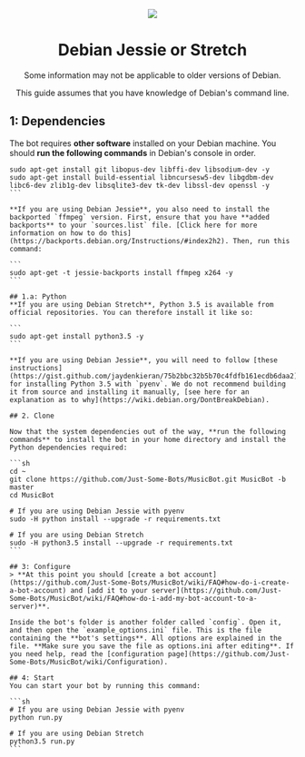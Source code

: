 <p align="center">
<img src="http://i.imgur.com/OUwHaXO.png">
</p>

<h1 align="center">Debian Jessie or Stretch</h1>
<p align="center">Some information may not be applicable to older versions of Debian.</p>
<p align="center">This guide assumes that you have knowledge of Debian's command line.</p>

## 1: Dependencies
The bot requires **other software** installed on your Debian machine. You should **run the following commands** in Debian's console in order.

````
sudo apt-get install git libopus-dev libffi-dev libsodium-dev -y
sudo apt-get install build-essential libncursesw5-dev libgdbm-dev libc6-dev zlib1g-dev libsqlite3-dev tk-dev libssl-dev openssl -y
```

**If you are using Debian Jessie**, you also need to install the backported `ffmpeg` version. First, ensure that you have **added backports** to your `sources.list` file. [Click here for more information on how to do this](https://backports.debian.org/Instructions/#index2h2). Then, run this command:

```
sudo apt-get -t jessie-backports install ffmpeg x264 -y
```

## 1.a: Python
**If you are using Debian Stretch**, Python 3.5 is available from official repositories. You can therefore install it like so:

```
sudo apt-get install python3.5 -y
```

**If you are using Debian Jessie**, you will need to follow [these instructions](https://gist.github.com/jaydenkieran/75b2bbc32b5b70c4fdfb161ecdb6daa2) for installing Python 3.5 with `pyenv`. We do not recommend building it from source and installing it manually, [see here for an explanation as to why](https://wiki.debian.org/DontBreakDebian).

## 2. Clone

Now that the system dependencies out of the way, **run the following commands** to install the bot in your home directory and install the Python dependencies required:

```sh
cd ~
git clone https://github.com/Just-Some-Bots/MusicBot.git MusicBot -b master
cd MusicBot

# If you are using Debian Jessie with pyenv
sudo -H python install --upgrade -r requirements.txt

# If you are using Debian Stretch
sudo -H python3.5 install --upgrade -r requirements.txt
```

## 3: Configure
> **At this point you should [create a bot account](https://github.com/Just-Some-Bots/MusicBot/wiki/FAQ#how-do-i-create-a-bot-account) and [add it to your server](https://github.com/Just-Some-Bots/MusicBot/wiki/FAQ#how-do-i-add-my-bot-account-to-a-server)**.

Inside the bot's folder is another folder called `config`. Open it, and then open the `example_options.ini` file. This is the file containing the **bot's settings**. All options are explained in the file. **Make sure you save the file as options.ini after editing**. If you need help, read the [configuration page](https://github.com/Just-Some-Bots/MusicBot/wiki/Configuration).

## 4: Start
You can start your bot by running this command:

```sh
# If you are using Debian Jessie with pyenv
python run.py

# If you are using Debian Stretch
python3.5 run.py
```